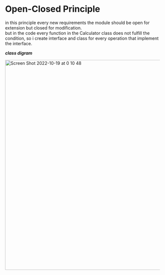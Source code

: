 # Open-Closed Principle
in this principle every new requirements the module should be open for extension but closed for modification. 
<br/>
but in the code every function in the Calculator class does not fulfill the condition, so i create interface and class for every operation that implement the interface. 
<br/>

***class digram***

<img width="684" alt="Screen Shot 2022-10-19 at 0 10 48" src="https://user-images.githubusercontent.com/92644947/196545641-4e752252-8d85-47aa-bda0-a3f86ec1e56b.png">
